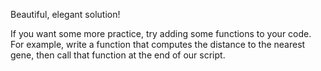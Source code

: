 Beautiful, elegant solution!

If you want some more practice, try adding some functions to your code. For example, write a function that computes the distance to the nearest gene, then call that function at the end of our script.
